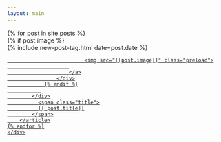 ```yaml
---
layout: main
---
```


<main class="home" id="post" role="main" itemprop="mainContentOfPage" itemscope="itemscope" itemtype="http://schema.org/Blog">
    <div id="grid" class="row flex-grid">
    {% for post in site.posts %}
        <article class="box-item" itemscope="itemscope" itemtype="http://schema.org/BlogPosting" itemprop="blogPost">
            <div class="box-body">
                {% if post.image %}
                    <div class="cover">
                        {% include new-post-tag.html date=post.date %}
                        <a href="{{ post.url | prepend: site.baseurl }}" {%if isnewpost %}class="new-post"{% endif %}>
                            
                             <img src="{{post.image}}" class="preload">
                        
                        </a>
                    </div>
                {% endif %}
               
            </div>
              <span class="title">
              {{ post.title}}
            </span>
        </article>
    {% endfor %}
    </div>
</main>
